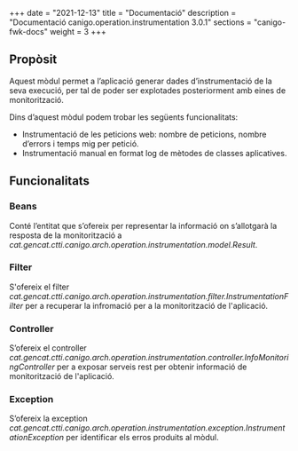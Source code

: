 +++
date        = "2021-12-13"
title       = "Documentació"
description = "Documentació canigo.operation.instrumentation 3.0.1"
sections    = "canigo-fwk-docs"
weight      = 3
+++

## Propòsit

Aquest mòdul permet a l’aplicació generar dades d’instrumentació de la seva execució, per tal de poder ser explotades posteriorment amb eines de monitorització.

Dins d’aquest mòdul podem trobar les següents funcionalitats:

* Instrumentació de les peticions web: nombre de peticions, nombre d’errors i temps mig per petició.
* Instrumentació manual en format log de mètodes de classes aplicatives.


## Funcionalitats

### Beans

Conté l’entitat que s’ofereix per representar la informació on s’allotgarà la resposta de la monitorització a *cat.gencat.ctti.canigo.arch.operation.instrumentation.model.Result*.

### Filter

S'ofereix el filter *cat.gencat.ctti.canigo.arch.operation.instrumentation.filter.InstrumentationFilter* per a recuperar la infromació per a la monitorització de l'aplicació.

### Controller

S’ofereix el controller *cat.gencat.ctti.canigo.arch.operation.instrumentation.controller.InfoMonitoringController* per a exposar serveis rest per obtenir informació de monitorització de l'aplicació.

### Exception

S’ofereix la exception *cat.gencat.ctti.canigo.arch.operation.instrumentation.exception.InstrumentationException* per identificar els erros produits al mòdul.
